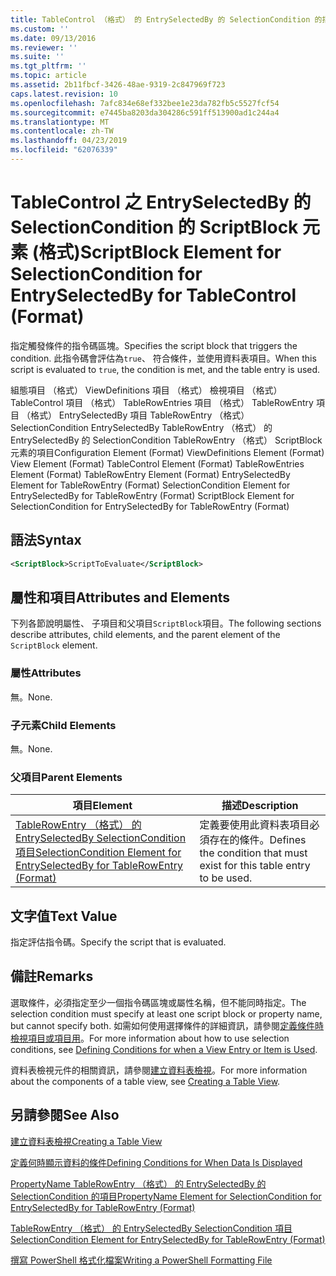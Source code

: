 ```yaml
---
title: TableControl （格式） 的 EntrySelectedBy 的 SelectionCondition 的指令碼區塊項目 |Microsoft Docs
ms.custom: ''
ms.date: 09/13/2016
ms.reviewer: ''
ms.suite: ''
ms.tgt_pltfrm: ''
ms.topic: article
ms.assetid: 2b11fbcf-3426-48ae-9319-2c847969f723
caps.latest.revision: 10
ms.openlocfilehash: 7afc834e68ef332bee1e23da782fb5c5527fcf54
ms.sourcegitcommit: e7445ba8203da304286c591ff513900ad1c244a4
ms.translationtype: MT
ms.contentlocale: zh-TW
ms.lasthandoff: 04/23/2019
ms.locfileid: "62076339"
---
```

# <a name="scriptblock-element-for-selectioncondition-for-entryselectedby-for-tablecontrol-format"></a><span data-ttu-id="44b5e-102">TableControl 之 EntrySelectedBy 的 SelectionCondition 的 ScriptBlock 元素 (格式)</span><span class="sxs-lookup"><span data-stu-id="44b5e-102">ScriptBlock Element for SelectionCondition for EntrySelectedBy for TableControl (Format)</span></span>

<span data-ttu-id="44b5e-103">指定觸發條件的指令碼區塊。</span><span class="sxs-lookup"><span data-stu-id="44b5e-103">Specifies the script block that triggers the condition.</span></span> <span data-ttu-id="44b5e-104">此指令碼會評估為`true`、 符合條件，並使用資料表項目。</span><span class="sxs-lookup"><span data-stu-id="44b5e-104">When this script is evaluated to `true`, the condition is met, and the table entry is used.</span></span>

<span data-ttu-id="44b5e-105">組態項目 （格式） ViewDefinitions 項目 （格式） 檢視項目 （格式） TableControl 項目 （格式） TableRowEntries 項目 （格式） TableRowEntry 項目 （格式） EntrySelectedBy 項目 TableRowEntry （格式）SelectionCondition EntrySelectedBy TableRowEntry （格式） 的 EntrySelectedBy 的 SelectionCondition TableRowEntry （格式） ScriptBlock 元素的項目</span><span class="sxs-lookup"><span data-stu-id="44b5e-105">Configuration Element (Format) ViewDefinitions Element (Format) View Element (Format) TableControl Element (Format) TableRowEntries Element (Format) TableRowEntry Element (Format) EntrySelectedBy Element for TableRowEntry (Format) SelectionCondition Element for EntrySelectedBy for TableRowEntry (Format) ScriptBlock Element for SelectionCondition for EntrySelectedBy for TableRowEntry (Format)</span></span>

## <a name="syntax"></a><span data-ttu-id="44b5e-106">語法</span><span class="sxs-lookup"><span data-stu-id="44b5e-106">Syntax</span></span>

```xml
<ScriptBlock>ScriptToEvaluate</ScriptBlock>
```

## <a name="attributes-and-elements"></a><span data-ttu-id="44b5e-107">屬性和項目</span><span class="sxs-lookup"><span data-stu-id="44b5e-107">Attributes and Elements</span></span>

<span data-ttu-id="44b5e-108">下列各節說明屬性、 子項目和父項目`ScriptBlock`項目。</span><span class="sxs-lookup"><span data-stu-id="44b5e-108">The following sections describe attributes, child elements, and the parent element of the `ScriptBlock` element.</span></span>

### <a name="attributes"></a><span data-ttu-id="44b5e-109">屬性</span><span class="sxs-lookup"><span data-stu-id="44b5e-109">Attributes</span></span>

<span data-ttu-id="44b5e-110">無。</span><span class="sxs-lookup"><span data-stu-id="44b5e-110">None.</span></span>

### <a name="child-elements"></a><span data-ttu-id="44b5e-111">子元素</span><span class="sxs-lookup"><span data-stu-id="44b5e-111">Child Elements</span></span>

<span data-ttu-id="44b5e-112">無。</span><span class="sxs-lookup"><span data-stu-id="44b5e-112">None.</span></span>

### <a name="parent-elements"></a><span data-ttu-id="44b5e-113">父項目</span><span class="sxs-lookup"><span data-stu-id="44b5e-113">Parent Elements</span></span>

|<span data-ttu-id="44b5e-114">項目</span><span class="sxs-lookup"><span data-stu-id="44b5e-114">Element</span></span>|<span data-ttu-id="44b5e-115">描述</span><span class="sxs-lookup"><span data-stu-id="44b5e-115">Description</span></span>|
|-------------|-----------------|
|[<span data-ttu-id="44b5e-116">TableRowEntry （格式） 的 EntrySelectedBy SelectionCondition 項目</span><span class="sxs-lookup"><span data-stu-id="44b5e-116">SelectionCondition Element for EntrySelectedBy for TableRowEntry (Format)</span></span>](./selectioncondition-element-for-entryselectedby-for-tablecontrol-format.md)|<span data-ttu-id="44b5e-117">定義要使用此資料表項目必須存在的條件。</span><span class="sxs-lookup"><span data-stu-id="44b5e-117">Defines the condition that must exist for this table entry to be used.</span></span>|

## <a name="text-value"></a><span data-ttu-id="44b5e-118">文字值</span><span class="sxs-lookup"><span data-stu-id="44b5e-118">Text Value</span></span>

<span data-ttu-id="44b5e-119">指定評估指令碼。</span><span class="sxs-lookup"><span data-stu-id="44b5e-119">Specify the script that is evaluated.</span></span>

## <a name="remarks"></a><span data-ttu-id="44b5e-120">備註</span><span class="sxs-lookup"><span data-stu-id="44b5e-120">Remarks</span></span>

<span data-ttu-id="44b5e-121">選取條件，必須指定至少一個指令碼區塊或屬性名稱，但不能同時指定。</span><span class="sxs-lookup"><span data-stu-id="44b5e-121">The selection condition must specify at least one script block or property name, but cannot specify both.</span></span> <span data-ttu-id="44b5e-122">如需如何使用選擇條件的詳細資訊，請參閱[定義條件時檢視項目或項目用](./defining-conditions-for-displaying-data.md)。</span><span class="sxs-lookup"><span data-stu-id="44b5e-122">For more information about how to use selection conditions, see [Defining Conditions for when a View Entry or Item is Used](./defining-conditions-for-displaying-data.md).</span></span>

<span data-ttu-id="44b5e-123">資料表檢視元件的相關資訊，請參閱[建立資料表檢視](./creating-a-table-view.md)。</span><span class="sxs-lookup"><span data-stu-id="44b5e-123">For more information about the components of a table view, see [Creating a Table View](./creating-a-table-view.md).</span></span>

## <a name="see-also"></a><span data-ttu-id="44b5e-124">另請參閱</span><span class="sxs-lookup"><span data-stu-id="44b5e-124">See Also</span></span>

[<span data-ttu-id="44b5e-125">建立資料表檢視</span><span class="sxs-lookup"><span data-stu-id="44b5e-125">Creating a Table View</span></span>](./creating-a-table-view.md)

[<span data-ttu-id="44b5e-126">定義何時顯示資料的條件</span><span class="sxs-lookup"><span data-stu-id="44b5e-126">Defining Conditions for When Data Is Displayed</span></span>](./defining-conditions-for-displaying-data.md)

[<span data-ttu-id="44b5e-127">PropertyName TableRowEntry （格式） 的 EntrySelectedBy 的 SelectionCondition 的項目</span><span class="sxs-lookup"><span data-stu-id="44b5e-127">PropertyName Element for SelectionCondition for EntrySelectedBy for TableRowEntry (Format)</span></span>](./propertyname-element-for-selectioncondition-for-entryselectedby-for-tablerowentry-format.md)

[<span data-ttu-id="44b5e-128">TableRowEntry （格式） 的 EntrySelectedBy SelectionCondition 項目</span><span class="sxs-lookup"><span data-stu-id="44b5e-128">SelectionCondition Element for EntrySelectedBy for TableRowEntry (Format)</span></span>](./selectioncondition-element-for-entryselectedby-for-tablecontrol-format.md)

[<span data-ttu-id="44b5e-129">撰寫 PowerShell 格式化檔案</span><span class="sxs-lookup"><span data-stu-id="44b5e-129">Writing a PowerShell Formatting File</span></span>](./writing-a-powershell-formatting-file.md)
